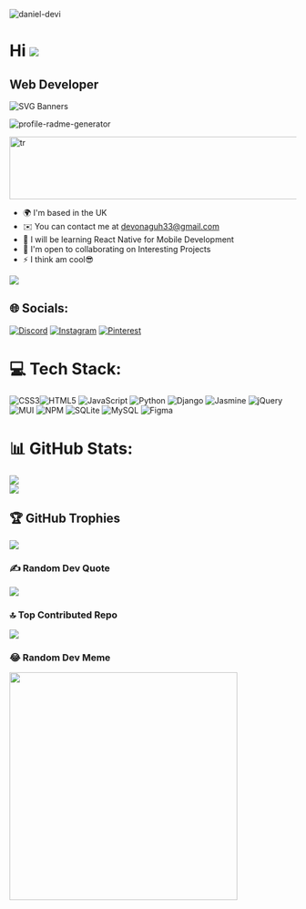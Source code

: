 
<p align="left"> <img src="https://komarev.com/ghpvc/?username=daniel-devi&label=Profile%20views&color=0e75b6&style=flat" alt="daniel-devi" /> </p>

Hi ![](https://user-images.githubusercontent.com/18350557/176309783-0785949b-9127-417c-8b55-ab5a4333674e.gif)
=======================================================================================================================================

Web Developer
-------------

![SVG Banners](https://svg-banners.vercel.app/api?type=luminance&text1=Daniel%20Agufenwa&text2=💖%20A%20Passionate%20Coder,Developer%20and%20Debugger&width=900&height=400)


<img height="auto" src="https://komarev.com/ghpvc/?username=technicalranjitofficial&label=Profile%20views&color=0e75b6&style=flat" alt="profile-radme-generator" />



<p align="left"> <img width="900" height="110" src="https://readme-jokes.vercel.app/api" alt ="tr"/> </p>

* 🌍  I'm based in the UK
* ✉️  You can contact me at [devonaguh33@gmail.com](mailto:devonaguh33@gmail.com)
* 🧠  I will be learning React Native for Mobile Development 
* 🤝  I'm open to collaborating on Interesting Projects
* ⚡  I think am cool😎

<a href="https://www.github.com/daniel-devi" target="_blank" rel="noreferrer"><img
src="https://img.shields.io/github/followers/daniel-devi?logo=github&style=for-the-badge&color=0891b2&labelColor=1c1917" /></a>


## 🌐 Socials:
[![Discord](https://img.shields.io/badge/Discord-%237289DA.svg?logo=discord&logoColor=white)](https://discord.gg/https://discord.gg/bB84hBVu) [![Instagram](https://img.shields.io/badge/Instagram-%23E4405F.svg?logo=Instagram&logoColor=white)](https://instagram.com/danielagufenwa) [![Pinterest](https://img.shields.io/badge/Pinterest-%23E60023.svg?logo=Pinterest&logoColor=white)](https://pinterest.com/devonaguh33) 

# 💻 Tech Stack:
![CSS3](https://img.shields.io/badge/css3-%231572B6.svg?style=flat-square&logo=css3&logoColor=white)![HTML5](https://img.shields.io/badge/html5-%23E34F26.svg?style=flat-square&logo=html5&logoColor=white) ![JavaScript](https://img.shields.io/badge/javascript-%23323330.svg?style=flat-square&logo=javascript&logoColor=%23F7DF1E) ![Python](https://img.shields.io/badge/python-3670A0?style=flat-square&logo=python&logoColor=ffdd54) ![Django](https://img.shields.io/badge/FastAPI-005571?style=flat-square&logo=fastapi) ![Jasmine](https://img.shields.io/badge/jasmine-%238A4182.svg?style=flat-square&logo=jasmine&logoColor=white) ![jQuery](https://img.shields.io/badge/jquery-%230769AD.svg?style=flat-square&logo=jquery&logoColor=white) ![MUI](https://img.shields.io/badge/MUI-%230081CB.svg?style=flat-square&logo=mui&logoColor=white) ![NPM](https://img.shields.io/badge/NPM-%23CB3837.svg?style=flat-square&logo=npm&logoColor=white) ![SQLite](https://img.shields.io/badge/sqlite-%2307405e.svg?style=flat-square&logo=sqlite&logoColor=white) ![MySQL](https://img.shields.io/badge/mysql-%2300000f.svg?style=flat-square&logo=mysql&logoColor=white) ![Figma](https://img.shields.io/badge/figma-%23F24E1E.svg?style=flat-square&logo=figma&logoColor=white) 

# 📊 GitHub Stats:
![](https://github-readme-stats.vercel.app/api?username=daniel-devi&theme=tokyonight&hide_border=false&include_all_commits=true&count_private=true)<br/>
![](https://github-readme-streak-stats.herokuapp.com/?user=daniel-devi&theme=tokyonight&hide_border=false)<br/>


## 🏆 GitHub Trophies
![](https://github-profile-trophy.vercel.app/?username=daniel-devi&theme=dracula&no-frame=false&no-bg=false&margin-w=4)

### ✍️ Random Dev Quote
![](https://quotes-github-readme.vercel.app/api?type=horizontal&theme=tokyonight)

### 🔝 Top Contributed Repo
![](https://github-contributor-stats.vercel.app/api?username=daniel-devi&limit=5&theme=dark&combine_all_yearly_contributions=true)

### 😂 Random Dev Meme
<img src='https://randommeme-five.vercel.app/' style="height: 400px;"/>


<!-- Proudly created with GPRM ( https://gprm.itsvg.in ) -->

<!--
**daniel-devi/daniel-devi** is a ✨ _special_ ✨ repository because its `README.md` (this file) appears on your GitHub profile.

Here are some ideas to get you started:

- 🔭 I’m currently working on ...
- 🌱 I’m currently learning ...
- 👯 I’m looking to collaborate on ...
- 🤔 I’m looking for help with ...
- 💬 Ask me about ...
- 📫 How to reach me: ...
- 😄 Pronouns: ...
